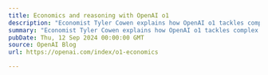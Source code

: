 ```yaml
---
title: Economics and reasoning with OpenAI o1
description: "Economist Tyler Cowen explains how OpenAI o1 tackles complex economic questions."
summary: "Economist Tyler Cowen explains how OpenAI o1 tackles complex economic questions."
pubDate: Thu, 12 Sep 2024 00:00:00 GMT
source: OpenAI Blog
url: https://openai.com/index/o1-economics

---
```


